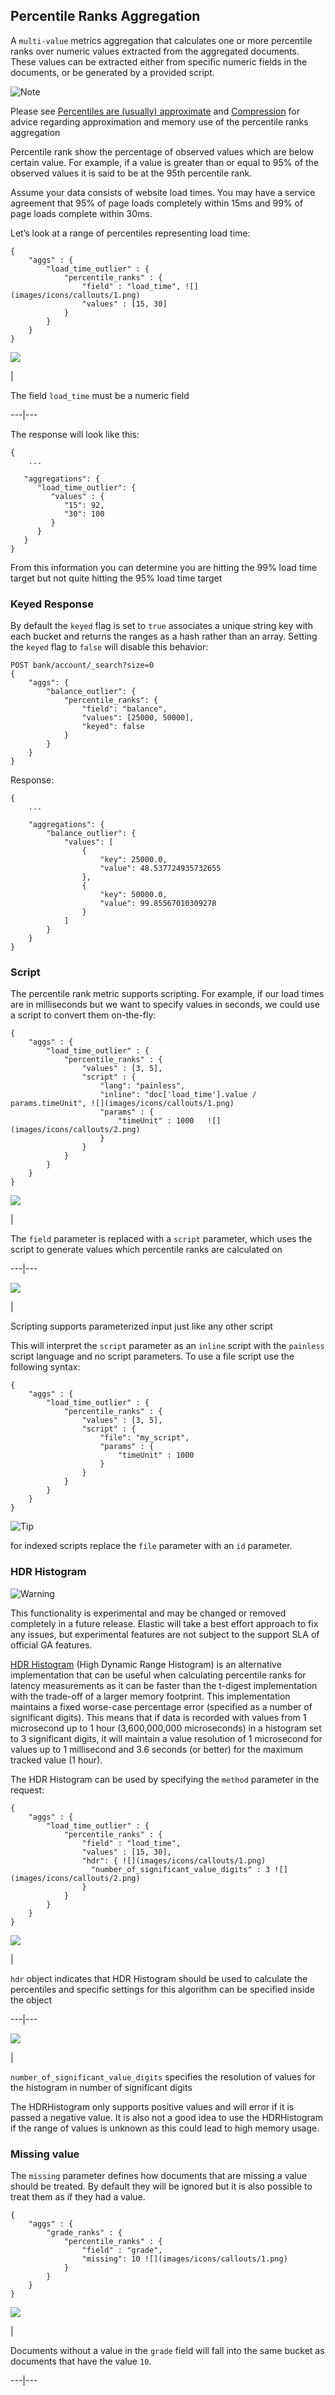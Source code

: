 ## Percentile Ranks Aggregation

A `multi-value` metrics aggregation that calculates one or more percentile ranks over numeric values extracted from the aggregated documents. These values can be extracted either from specific numeric fields in the documents, or be generated by a provided script.

![Note](images/icons/note.png)

Please see [Percentiles are (usually) approximate](search-aggregations-metrics-percentile-aggregation.html#search-aggregations-metrics-percentile-aggregation-approximation "Percentiles are \(usually\) approximate") and [Compression](search-aggregations-metrics-percentile-aggregation.html#search-aggregations-metrics-percentile-aggregation-compression "Compression") for advice regarding approximation and memory use of the percentile ranks aggregation

Percentile rank show the percentage of observed values which are below certain value. For example, if a value is greater than or equal to 95% of the observed values it is said to be at the 95th percentile rank.

Assume your data consists of website load times. You may have a service agreement that 95% of page loads completely within 15ms and 99% of page loads complete within 30ms.

Let’s look at a range of percentiles representing load time:
    
    
    {
        "aggs" : {
            "load_time_outlier" : {
                "percentile_ranks" : {
                    "field" : "load_time", ![](images/icons/callouts/1.png)
                    "values" : [15, 30]
                }
            }
        }
    }

![](images/icons/callouts/1.png)

| 

The field `load_time` must be a numeric field   
  
---|---  
  
The response will look like this:
    
    
    {
        ...
    
       "aggregations": {
          "load_time_outlier": {
             "values" : {
                "15": 92,
                "30": 100
             }
          }
       }
    }

From this information you can determine you are hitting the 99% load time target but not quite hitting the 95% load time target

### Keyed Response

By default the `keyed` flag is set to `true` associates a unique string key with each bucket and returns the ranges as a hash rather than an array. Setting the `keyed` flag to `false` will disable this behavior:
    
    
    POST bank/account/_search?size=0
    {
        "aggs": {
            "balance_outlier": {
                "percentile_ranks": {
                    "field": "balance",
                    "values": [25000, 50000],
                    "keyed": false
                }
            }
        }
    }

Response:
    
    
    {
        ...
    
        "aggregations": {
            "balance_outlier": {
                "values": [
                    {
                        "key": 25000.0,
                        "value": 48.537724935732655
                    },
                    {
                        "key": 50000.0,
                        "value": 99.85567010309278
                    }
                ]
            }
        }
    }

### Script

The percentile rank metric supports scripting. For example, if our load times are in milliseconds but we want to specify values in seconds, we could use a script to convert them on-the-fly:
    
    
    {
        "aggs" : {
            "load_time_outlier" : {
                "percentile_ranks" : {
                    "values" : [3, 5],
                    "script" : {
                        "lang": "painless",
                        "inline": "doc['load_time'].value / params.timeUnit", ![](images/icons/callouts/1.png)
                        "params" : {
                            "timeUnit" : 1000   ![](images/icons/callouts/2.png)
                        }
                    }
                }
            }
        }
    }

![](images/icons/callouts/1.png)

| 

The `field` parameter is replaced with a `script` parameter, which uses the script to generate values which percentile ranks are calculated on   
  
---|---  
  
![](images/icons/callouts/2.png)

| 

Scripting supports parameterized input just like any other script   
  
This will interpret the `script` parameter as an `inline` script with the `painless` script language and no script parameters. To use a file script use the following syntax:
    
    
    {
        "aggs" : {
            "load_time_outlier" : {
                "percentile_ranks" : {
                    "values" : [3, 5],
                    "script" : {
                        "file": "my_script",
                        "params" : {
                            "timeUnit" : 1000
                        }
                    }
                }
            }
        }
    }

![Tip](images/icons/tip.png)

for indexed scripts replace the `file` parameter with an `id` parameter.

### HDR Histogram

![Warning](images/icons/warning.png)

This functionality is experimental and may be changed or removed completely in a future release. Elastic will take a best effort approach to fix any issues, but experimental features are not subject to the support SLA of official GA features.

[HDR Histogram](https://github.com/HdrHistogram/HdrHistogram) (High Dynamic Range Histogram) is an alternative implementation that can be useful when calculating percentile ranks for latency measurements as it can be faster than the t-digest implementation with the trade-off of a larger memory footprint. This implementation maintains a fixed worse-case percentage error (specified as a number of significant digits). This means that if data is recorded with values from 1 microsecond up to 1 hour (3,600,000,000 microseconds) in a histogram set to 3 significant digits, it will maintain a value resolution of 1 microsecond for values up to 1 millisecond and 3.6 seconds (or better) for the maximum tracked value (1 hour).

The HDR Histogram can be used by specifying the `method` parameter in the request:
    
    
    {
        "aggs" : {
            "load_time_outlier" : {
                "percentile_ranks" : {
                    "field" : "load_time",
                    "values" : [15, 30],
                    "hdr": { ![](images/icons/callouts/1.png)
                      "number_of_significant_value_digits" : 3 ![](images/icons/callouts/2.png)
                    }
                }
            }
        }
    }

![](images/icons/callouts/1.png)

| 

`hdr` object indicates that HDR Histogram should be used to calculate the percentiles and specific settings for this algorithm can be specified inside the object   
  
---|---  
  
![](images/icons/callouts/2.png)

| 

`number_of_significant_value_digits` specifies the resolution of values for the histogram in number of significant digits   
  
The HDRHistogram only supports positive values and will error if it is passed a negative value. It is also not a good idea to use the HDRHistogram if the range of values is unknown as this could lead to high memory usage.

### Missing value

The `missing` parameter defines how documents that are missing a value should be treated. By default they will be ignored but it is also possible to treat them as if they had a value.
    
    
    {
        "aggs" : {
            "grade_ranks" : {
                "percentile_ranks" : {
                    "field" : "grade",
                    "missing": 10 ![](images/icons/callouts/1.png)
                }
            }
        }
    }

![](images/icons/callouts/1.png)

| 

Documents without a value in the `grade` field will fall into the same bucket as documents that have the value `10`.   
  
---|---
